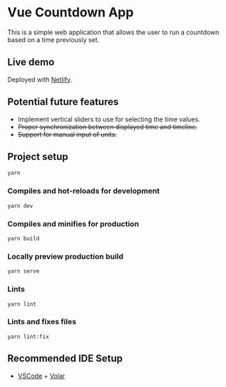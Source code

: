 # Vue Countdown App

This is a simple web application that allows the user to run a countdown based on a time previously set.

## Live demo

Deployed with [Netlify](https://v-countdown-app.netlify.app/).

## Potential future features

- Implement vertical sliders to use for selecting the time values.
- ~~Proper synchronization between displayed time and timeline.~~
- ~~Support for manual input of units.~~

## Project setup

```
yarn
```

### Compiles and hot-reloads for development

```
yarn dev
```

### Compiles and minifies for production

```
yarn build
```

### Locally preview production build

```
yarn serve
```

### Lints

```
yarn lint
```

### Lints and fixes files

```
yarn lint:fix
```

## Recommended IDE Setup

- [VSCode](https://code.visualstudio.com/) + [Volar](https://marketplace.visualstudio.com/items?itemName=vue.volar)
